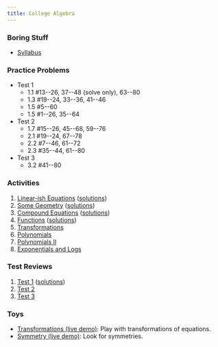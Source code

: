 ```yaml
---
title: College Algebra
---
```


### Boring Stuff

* [Syllabus](/pdf/classes/coal/coal-syllabus.pdf)


### Practice Problems

* Test 1
    * 1.1 #13--26, 37--48 (solve only), 63--80
    * 1.3 #19--24, 33--36, 41--46
    * 1.5 #5--60
    * 1.5 #1--26, 35--64
* Test 2
    * 1.7 #15--26, 45--68, 59--76
    * 2.1 #19--24, 67--78
    * 2.2 #7--46, 61--72
    * 2.3 #35--44, 61--80
* Test 3
    * 3.2 #41--80


### Activities

1. [Linear-ish Equations](/pdf/classes/coal/coal-a01-linear-ish-equations.pdf) ([solutions](/pdf/classes/coal/coal-soln-a01-linear-ish-equations.pdf))
2. [Some Geometry](/pdf/classes/coal/coal-a02-some-geometry.pdf) ([solutions](/pdf/classes/coal/coal-soln-a02-some-geometry.pdf))
3. [Compound Equations](/pdf/classes/coal/coal-a03-compound-equations.pdf) ([solutions](/pdf/classes/coal/coal-soln-a03-compound-equations.pdf))
4. [Functions](/pdf/classes/coal/coal-a04-functions.pdf) ([solutions](/pdf/classes/coal/coal-soln-a04-functions.pdf))
5. [Transformations](/pdf/classes/coal/coal-a05-transformations.pdf)
6. [Polynomials](/pdf/classes/coal/coal-a06-polynomials.pdf)
7. [Polynomials II](/pdf/classes/coal/coal-a07-polynomials-ii.pdf)
8. [Exponentials and Logs](/pdf/classes/coal/coal-a08-exponentials-and-logs.pdf)


### Test Reviews

1. [Test 1](/pdf/classes/coal/coal-r1-equations-and-geometry.pdf) ([solutions](/pdf/classes/coal/coal-soln-r1-equations-and-geometry.pdf))
2. [Test 2](/pdf/classes/coal/coal-r2-functions.pdf)
3. [Test 3](/pdf/classes/coal/coal-r3-polynomials.pdf)


### Toys

* [Transformations (live demo)](/classes/coal/transformations-live-demo.html): Play with transformations of equations.
* [Symmetry (live demo)](/classes/coal/symmetry-live-demo.html): Look for symmetries.
